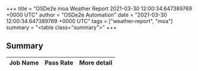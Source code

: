 +++
title = "OSDe2e moa Weather Report 2021-03-30 12:00:34.647389769 +0000 UTC"
author = "OSDe2e Automation"
date = "2021-03-30 12:00:34.647389769 +0000 UTC"
tags = ["weather-report", "moa"]
summary = "<table class=\"summary\"></table>"
+++
## Summary

| Job Name | Pass Rate | More detail |
|----------|-----------|-------------|



